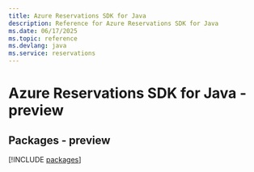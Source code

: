 ```yaml
---
title: Azure Reservations SDK for Java
description: Reference for Azure Reservations SDK for Java
ms.date: 06/17/2025
ms.topic: reference
ms.devlang: java
ms.service: reservations
---
```

# Azure Reservations SDK for Java - preview
## Packages - preview
[!INCLUDE [packages](reservations-index.md)]